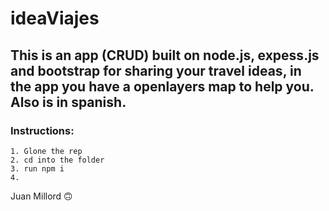 # ideaViajes
## This is an app (CRUD) built on node.js, expess.js and bootstrap  for sharing your travel ideas, in the app you have a openlayers map to help you. Also is in spanish.


### Instructions:
```
1. Glone the rep
2. cd into the folder
3. run npm i
4. 

```

Juan Millord :upside_down_face:	
